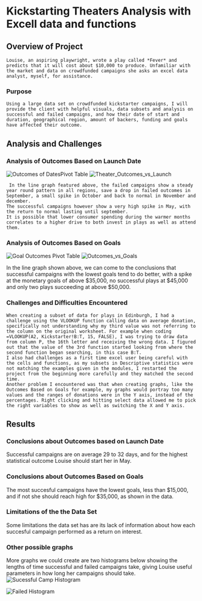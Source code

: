 # Kickstarting Theaters Analysis with Excell data and functions
 
 
## Overview of Project
 	
  	Louise, an aspiring playwright, wrote a play called *Fever* and predicts that it will cost about $10,000 to produce. Unfamiliar with the market and data on crowdfunded campaigns she asks an excel data analyst, myself, for assistance.
 
### Purpose
 	Using a large data set on crowdfunded kickstarter campaigns, I will provide the client with helpful visuals, data subsets and analysis on successful and failed campaigns, and how their date of start and duration, geographical region, amount of backers, funding and goals have affected their outcome.
 
## Analysis and Challenges
 
### Analysis of Outcomes Based on Launch Date
![Outcomes of DatesPivot Table](https://user-images.githubusercontent.com/116928193/203170867-665b01b9-e658-4df1-b2ef-e77f7e945b5e.png)
![Theater_Outcomes_vs_Launch](https://user-images.githubusercontent.com/116928193/203160358-c2d14975-8f68-4aab-97be-946ca64a67ed.png)
 
 	 In the line graph featured above, the failed campaigns show a steady year round pattern in all regions, save a drop in failed outcomes in September, a small spike in October and back to normal in November and december.
 	The successful campaigns however show a very high spike in May, with the return to normal lasting until september. 
 	It is possible that lower consumer spending during the warmer months correlates to a higher drive to both invest in plays as well as attend them.
 
### Analysis of Outcomes Based on Goals
![Goal Outcomes Pivot Table](https://user-images.githubusercontent.com/116928193/203170843-96ed9637-8f87-4493-a57f-107c04b3844a.png)
![Outcomes_vs_Goals](https://user-images.githubusercontent.com/116928193/203162896-9768e493-f5b8-4edc-9f84-f0b8fdef717b.png)
 
In the line graph shown above, we can come to the conclusions that successful campaigns with the lowest goals tend to do better, with a spike at the monetary goals of above $35,000, no successful plays at $45,000 and only two plays succeeding at above $50,000.
 
### Challenges and Difficulties Encountered
 	When creating a subset of data for plays in Edinburgh, I had a challenge using the VLOOKUP function calling data on average donation, specifically not understanding why my third value was not referring to the column on the original worksheet. For example when coding =VLOOKUP(A2, Kickstarter!B:T, 15, FALSE), I was trying to draw data from column P, the 16th letter and receiving the wrong data. I figured out that the value of the 3rd function started looking from where the second function began searching, in this case B:T.
 	I also had challenges as a first time excel user being careful with the cells and functions, as my subsets in Descriptive statistics were not matching the examples given in the modules, I restarted the project from the beginning more carefully and they matched the second time.
 	Another problem I encountered was that when creating graphs, like the Outcomes Based on Goals for example, my graphs would portray too many values and the ranges of donations were in the Y axis, instead of the percentages. Right clicking and hitting select data allowed me to pick the right variables to show as well as switching the X and Y axis.
 
## Results
### Conclusions about Outcomes based on Launch Date
 Successful campaigns are on average 29 to 32 days, and for the highest statistical outcome Louise should start her in May.
### Conclusions about Outcomes Based on Goals
The most succesful campaigns have the lowest goals, less than $15,000, and if not she should reach high for $35,000, as shown in the data.

### Limitations of the the Data Set
Some limitations the data set has are its lack of information about how each succesful campaign performed as a return on interest.
### Other possible graphs
More graphs we could create are two histograms below showing the lengths of time successful and failed campaigns take, giving Louise useful parameters in how long her campaigns should take.
 ![Sucessful Camp Histogram](https://user-images.githubusercontent.com/116928193/203169402-8401e2e3-0506-4c51-b9e9-52943efdf68c.png)
 
![Failed Histogram](https://user-images.githubusercontent.com/116928193/203182906-3d7afd23-b30c-4b08-bbfd-b655452ed5db.png)

 
 
 

 
 
 
 
 
